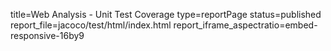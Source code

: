 title=Web Analysis - Unit Test Coverage
type=reportPage
status=published
report_file=jacoco/test/html/index.html
report_iframe_aspectratio=embed-responsive-16by9
~~~~~~



